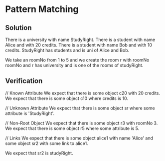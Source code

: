 # Pattern Matching

## Solution

There is a university with name StudyRight.
There is a student with name Alice and with 20 credits.
There is a student with name Bob and with 10 credits.
StudyRight has students and is uni of Alice and Bob.

We take an roomNo from 1 to 5
and we create the room r with roomNo roomNo
and r has university and is one of the rooms of studyRight. 

## Verification

// Known Attribute
We expect that there is some object c20 with 20 credits.
We expect that there is some object c10 where credits is 10.

// Unknown Attribute
We expect that there is some object sr where some attribute is 'StudyRight'.

// Non-Root Object
We expect that there is some object r3 with roomNo 3.
We expect that there is some object r5 where some attribute is 5.

// Links
We expect that there is some object alice1 with name 'Alice'
and some object sr2 with some link to alice1.

We expect that sr2 is studyRight.
